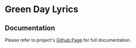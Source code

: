 Green Day Lyrics
================  

Documentation
-----------------

Please refer to project's [Github Page](http://vishalnehra.github.io/Green_Day_Lyrics/) for full documentation.
